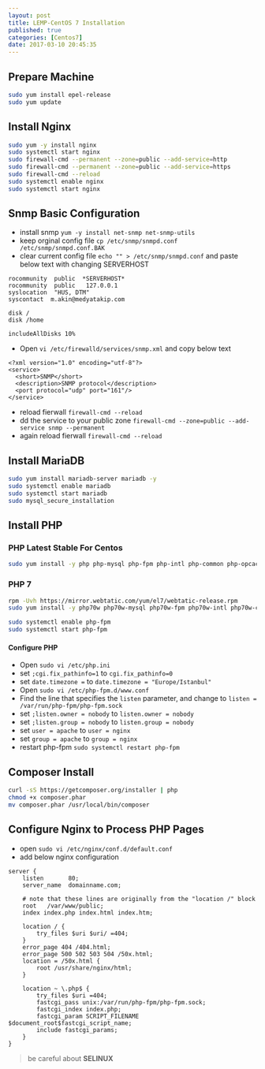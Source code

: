 ```yaml
---		
layout: post		
title: LEMP-CentOS 7 Installation		
published: true		
categories: [Centos7]		
date: 2017-03-10 20:45:35		
---		
```

 
## Prepare Machine
 
```sh
sudo yum install epel-release
sudo yum update
```
 
## Install Nginx
 
```sh
sudo yum -y install nginx
sudo systemctl start nginx
sudo firewall-cmd --permanent --zone=public --add-service=http 
sudo firewall-cmd --permanent --zone=public --add-service=https
sudo firewall-cmd --reload
sudo systemctl enable nginx
sudo systemctl start nginx
```
 
## Snmp Basic Configuration 
- install snmp `yum -y install net-snmp net-snmp-utils`
- keep orginal config file `cp /etc/snmp/snmpd.conf /etc/snmp/snmpd.conf.BAK`
- clear current config file `echo "" > /etc/snmp/snmpd.conf` and paste below text with changing SERVERHOST
```
rocommunity  public  *SERVERHOST*
rocommunity  public   127.0.0.1
syslocation  "HUS, DTM"
syscontact  m.akin@medyatakip.com
 
disk /
disk /home
 
includeAllDisks 10%
```
 
- Open `vi /etc/firewalld/services/snmp.xml` and copy below text
```
<?xml version="1.0" encoding="utf-8"?>
<service>
  <short>SNMP</short>
  <description>SNMP protocol</description>
  <port protocol="udp" port="161"/>
</service>
```
- reload fierwall  `firewall-cmd --reload`
- dd the service to your public zone `firewall-cmd --zone=public --add-service snmp --permanent`
- again reload fierwall `firewall-cmd --reload`
 
 
 
## Install MariaDB

```sh
sudo yum install mariadb-server mariadb -y
sudo systemctl enable mariadb
sudo systemctl start mariadb
sudo mysql_secure_installation
```
 
## Install PHP
### PHP Latest Stable For Centos

```sh
sudo yum install -y php php-mysql php-fpm php-intl php-common php-opcache php-dom php-mcrypt
```

### PHP 7 
```sh
rpm -Uvh https://mirror.webtatic.com/yum/el7/webtatic-release.rpm
sudo yum install -y php70w php70w-mysql php70w-fpm php70w-intl php70w-common php70w-opcache php70w-dom php70w-mcrypt
```
 
```sh
sudo systemctl enable php-fpm
sudo systemctl start php-fpm
```
 
#### Configure PHP
- Open `sudo vi /etc/php.ini`
- set `;cgi.fix_pathinfo=1` to `cgi.fix_pathinfo=0`
- set `date.timezone =` to `date.timezone = "Europe/Istanbul"`
- Open `sudo vi /etc/php-fpm.d/www.conf`
- Find the line that specifies the `listen` parameter, and change to `listen = /var/run/php-fpm/php-fpm.sock`
- set `;listen.owner = nobody` to `listen.owner = nobody`
- set `;listen.group = nobody` to `listen.group = nobody`
- set `user = apache` to `user = nginx`
- set `group = apache` to `group = nginx`
- restart php-fpm `sudo systemctl restart php-fpm`
 
## Composer Install
 
```sh
curl -sS https://getcomposer.org/installer | php
chmod +x composer.phar
mv composer.phar /usr/local/bin/composer
```
 
## Configure Nginx to Process PHP Pages 
- open `sudo vi /etc/nginx/conf.d/default.conf`
- add below nginx configuration
 
```
server {
    listen       80;
    server_name  domainname.com;

    # note that these lines are originally from the "location /" block
    root   /var/www/public;
    index index.php index.html index.htm;
 
    location / {
        try_files $uri $uri/ =404;
    }
    error_page 404 /404.html;
    error_page 500 502 503 504 /50x.html;
    location = /50x.html {
        root /usr/share/nginx/html;
    }

    location ~ \.php$ {
        try_files $uri =404;
        fastcgi_pass unix:/var/run/php-fpm/php-fpm.sock;
        fastcgi_index index.php;
        fastcgi_param SCRIPT_FILENAME $document_root$fastcgi_script_name;
        include fastcgi_params;
    }
}
```
 
> be careful about **SELINUX**